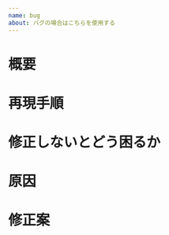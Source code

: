 ```yaml
---
name: bug
about: バグの場合はこちらを使用する
---
```


<!-- 不具合のテンプレート -->

# 概要

# 再現手順

# 修正しないとどう困るか

# 原因

# 修正案